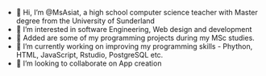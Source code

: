 - 👋 Hi, I’m @MsAsiat, a high school computer science teacher with Master degree from the University of Sunderland
- 👀 I’m interested in software Engineering, Web design and development
- 🌱 Added are some of my programming projects during my MSc studies.
- 🌱 I’m currently working on improving my programming skills - Phython, HTML, JavaScript, Rstudio, PostgreSQL etc.
- 💞️ I’m looking to collaborate on App creation
